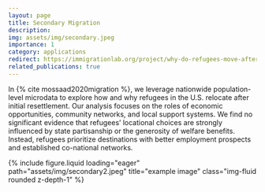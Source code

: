```yaml
---
layout: page
title: Secondary Migration
description: 
img: assets/img/secondary.jpeg
importance: 1
category: applications
redirect: https://immigrationlab.org/project/why-do-refugees-move-after-arrival-opportunity-and-community/
related_publications: true
---
```


In {% cite mossaad2020migration %}, we leverage nationwide population-level microdata to explore how and why refugees in the U.S. relocate after initial resettlement. Our analysis focuses on the roles of economic opportunities, community networks, and local support systems. We find no significant evidence that refugees’ locational choices are strongly influenced by state partisanship or the generosity of welfare benefits. Instead, refugees prioritize destinations with better employment prospects and established co-national networks.

<div class="row">
    <div class="col-sm mt-3 mt-md-0">
        {% include figure.liquid loading="eager" path="assets/img/secondary2.jpeg" title="example image" class="img-fluid rounded z-depth-1" %}
    </div>
</div>
<div class="caption">
</div>

